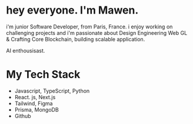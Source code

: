 # hey everyone. I'm Mawen. 
i'm junior Software Developer, from Paris, France. 
i enjoy working on challenging projects and i'm passionate about Design Engineering Web GL & Crafting Core Blockchain, building scalable application. 

AI enthousisast. 

# My Tech Stack
- Javascript, TypeScript, Python 
- React. js, Next.js
- Tailwind, Figma
- Prisma, MongoDB
- Github




<!---
MSBIGDATA18/MSBIGDATA18 is a ✨ special ✨ repository because its `README.md` (this file) appears on your GitHub profile.
You can click the Preview link to take a look at your changes.
--->
